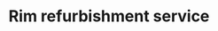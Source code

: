 ---
title: "Rim refurbishment service"
alt: "Thorough refurbishment of rims leaving them looking shiny and fresh"
description: "Thorough refurbishment of rims leaving them looking shiny and fresh"
category: "mobile-car-wash"
subcategory: "rim-refurbishment"
task: "rim-refurbishment"
image: "/mobile-car-wash/rim-refurbishment.png"
ogImage: "/mobile-car-wash/Rim refurbishment.png"
colour: "red"
pathtxt: "Rim refurbishment"
published: true
---